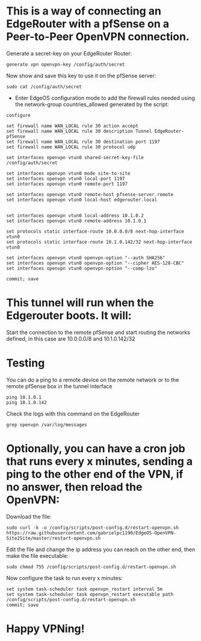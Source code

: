 # This is a way of connecting an EdgeRouter with a pfSense on a Peer-to-Peer OpenVPN connection.

Generate a secret-key on your EdgeRouter Router:
```
generate vpn openvpn-key /config/auth/secret
```

Now show and save this key to use it on the pfSense server:
```
sudo cat /config/auth/secret
```

+ Enter EdgeOS configuration mode to add the firewall rules needed using the network-group countries_allowed generated by the script:
```
configure

set firewall name WAN_LOCAL rule 30 action accept
set firewall name WAN_LOCAL rule 30 description Tunnel EdgeRouter-pfSense
set firewall name WAN_LOCAL rule 30 destination port 1197
set firewall name WAN_LOCAL rule 30 protocol udp

set interfaces openvpn vtun0 shared-secret-key-file /config/auth/secret

set interfaces openvpn vtun0 mode site-to-site
set interfaces openvpn vtun0 local-port 1197
set interfaces openvpn vtun0 remote-port 1197

set interfaces openvpn vtun0 remote-host pfsense-server.remote
set interfaces openvpn vtun0 local-host edgerouter.local


set interfaces openvpn vtun0 local-address 10.1.0.2
set interfaces openvpn vtun0 remote-address 10.1.0.1

set protocols static interface-route 10.0.0.0/8 next-hop-interface vtun0
set protocols static interface-route 10.1.0.142/32 next-hop-interface vtun0

set interfaces openvpn vtun0 openvpn-option "--auth SHA256"
set interfaces openvpn vtun0 openvpn-option "--cipher AES-128-CBC"
set interfaces openvpn vtun0 openvpn-option "--comp-lzo"

commit; save
```

# This tunnel will run when the Edgerouter boots. It will:
Start the connection to the remote pfSense and start routing the networks defined, in this case are 10.0.0.0/8 and 10.1.0.142/32

# Testing
You can do a ping to a remote device on the remote network or to the remote pfSense box in the tunnel interface
```
ping 10.1.0.1
ping 10.1.0.142
```
Check the logs with this command on the EdgeRouter
```
grep openvpn /var/log/messages
```
# Optionally, you can have a cron job that runs every x minutes, sending a ping to the other end of the VPN, if no answer, then reload the OpenVPN:
Download the file:
```
sudo curl -k -o /config/scripts/post-config.d/restart-openvpn.sh https://raw.githubusercontent.com/gabrielpc1190/EdgeOS-OpenVPN-Site2Site/master/restart-openvpn.sh
```
Edit the file and change the ip address you can reach on the other end, then make the file executable:
```
sudo chmod 755 /config/scripts/post-config.d/restart-openvpn.sh
```
Now configure the task to run every x minutes:
```
set system task-scheduler task openvpn_restart interval 5m
set system task-scheduler task openvpn_restart executable path /config/scripts/post-config.d/restart-openvpn.sh
commit; save
```
# Happy VPNing!
